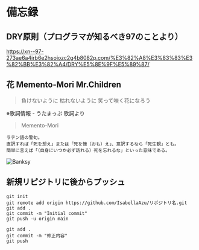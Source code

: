 
# 備忘録


## DRY原則（プログラマが知るべき97のことより）

https://xn--97-273ae6a4irb6e2hsoiozc2g4b8082p.com/%E3%82%A8%E3%83%83%E3%82%BB%E3%82%A4/DRY%E5%8E%9F%E5%89%87/


## 花 Memento-Mori Mr.Children

> 負けないように 枯れないように 笑って咲く花になろう

※歌詞情報 - うたまっぷ 歌詞より

> Memento-Mori

```
ラテン語の警句。
直訳すれば「死を想え」または「死を憶（おも）え」、意訳するなら「死生観」とも。
簡単に言えば「（自身にいつか必ず訪れる）死を忘れるな」といった意味である。
```

![Banksy](https://user-images.githubusercontent.com/1782095/89730605-1ec0b600-da7b-11ea-9d78-fe751329d4d4.jpg)


## 新規リピジトリに後からプッシュ

```
git init
git remote add origin https://github.com/IsabellaAzu/リポジトリ名.git
git add .
git commit -m "Initial commit"
git push -u origin main

git add .
git commit -m "修正内容"
git push
```



